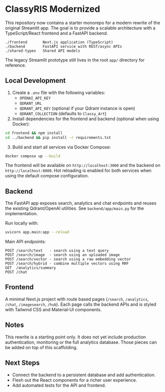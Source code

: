 # ClassyRIS Modernized

This repository now contains a starter monorepo for a modern rewrite of the original Streamlit app.  The goal is to provide a scalable architecture with a TypeScript/React frontend and a FastAPI backend.

```
./frontend       Next.js application (TypeScript)
./backend        FastAPI service with REST/async APIs
./shared-types   Shared API models
```

The legacy Streamlit prototype still lives in the root `app/` directory for reference.

## Local Development

1. Create a `.env` file with the following variables:
   - `OPENAI_API_KEY`
   - `QDRANT_URL`
   - `QDRANT_API_KEY` (optional if your Qdrant instance is open)
   - `QDRANT_COLLECTION` (defaults to `Classy_Art`)
2. Install dependencies for the frontend and backend (optional when using Docker):

```bash
cd frontend && npm install
cd ../backend && pip install -r requirements.txt
```

3. Build and start all services via Docker Compose:

```bash
docker compose up --build
```

The frontend will be available on `http://localhost:3000` and the backend on `http://localhost:8000`.
Hot reloading is enabled for both services when using the default compose configuration.

## Backend

The FastAPI app exposes search, analytics and chat endpoints and reuses the existing Qdrant/OpenAI utilities.  See `backend/app/main.py` for the implementation.

Run locally with:

```bash
uvicorn app.main:app --reload
```

Main API endpoints:

```
POST /search/text   - search using a text query
POST /search/image  - search using an uploaded image
POST /search/vector - search using a raw embedding vector
POST /search/hybrid - combine multiple vectors using RRF
GET  /analytics/summary
POST /chat
```

## Frontend

A minimal Next.js project with route based pages (`/search`, `/analytics`, `/chat`, `/imagesearch`, `/hub`).  Each page calls the backend APIs and is styled with Tailwind CSS and Material‑UI components.

## Notes

This rewrite is a starting point only.  It does not yet include production authentication, monitoring or the full analytics database.  Those pieces can be added on top of this scaffolding.

## Next Steps

* Connect the backend to a persistent database and add authentication.
* Flesh out the React components for a richer user experience.
* Add automated tests for the API and frontend.
